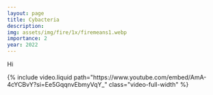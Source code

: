 ```yaml
---
layout: page
title: Cybacteria
description: 
img: assets/img/fire/1x/firemeans1.webp
importance: 2
year: 2022
---
```


Hi

<div class="row">
    <div class="col-12">
        {% include video.liquid path="https://www.youtube.com/embed/AmA-4cYCBvY?si=Ee5GqqnvEbmyVqY_" class="video-full-width" %}
    </div>
</div>

